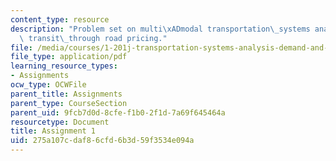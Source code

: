 ```yaml
---
content_type: resource
description: "Problem set on multi\xADmodal transportation\_systems analysis and financing\
  \ transit\_through road pricing."
file: /media/courses/1-201j-transportation-systems-analysis-demand-and-economics-fall-2008/275a107cdaf86cfd6b3d59f3534e094a_MIT1_201JF08_hw_1.pdf
file_type: application/pdf
learning_resource_types:
- Assignments
ocw_type: OCWFile
parent_title: Assignments
parent_type: CourseSection
parent_uid: 9fcb7d0d-8cfe-f1b0-2f1d-7a69f645464a
resourcetype: Document
title: Assignment 1
uid: 275a107c-daf8-6cfd-6b3d-59f3534e094a
---
```

